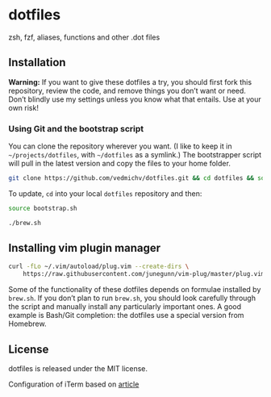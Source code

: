 # dotfiles
zsh, fzf, aliases, functions and other .dot files

## Installation

**Warning:** If you want to give these dotfiles a try, you should first fork this repository, review the code, and remove things you don’t want or need. Don’t blindly use my settings unless you know what that entails. Use at your own risk!

### Using Git and the bootstrap script

You can clone the repository wherever you want. (I like to keep it in `~/projects/dotfiles`, with `~/dotfiles` as a symlink.) The bootstrapper script will pull in the latest version and copy the files to your home folder.

```bash
git clone https://github.com/vedmichv/dotfiles.git && cd dotfiles && source bootstrap.sh
```

To update, `cd` into your local `dotfiles` repository and then:

```bash
source bootstrap.sh
```

```bash
./brew.sh
```
## Installing vim plugin manager
```bash
curl -fLo ~/.vim/autoload/plug.vim --create-dirs \
    https://raw.githubusercontent.com/junegunn/vim-plug/master/plug.vim
```
Some of the functionality of these dotfiles depends on formulae installed by `brew.sh`. If you don’t plan to run `brew.sh`, you should look carefully through the script and manually install any particularly important ones. A good example is Bash/Git completion: the dotfiles use a special version from Homebrew.


## License

dotfiles is released under the MIT license.

Configuration of iTerm based on [article](https://medium.com/@jeantimex/how-to-configure-iterm2-and-vim-like-a-pro-on-macos-e303d25d5b5c)